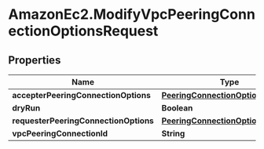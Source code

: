 # AmazonEc2.ModifyVpcPeeringConnectionOptionsRequest

## Properties

Name | Type | Description | Notes
------------ | ------------- | ------------- | -------------
**accepterPeeringConnectionOptions** | [**PeeringConnectionOptionsRequest**](PeeringConnectionOptionsRequest.md) |  | [optional] 
**dryRun** | **Boolean** |  | [optional] 
**requesterPeeringConnectionOptions** | [**PeeringConnectionOptionsRequest**](PeeringConnectionOptionsRequest.md) |  | [optional] 
**vpcPeeringConnectionId** | **String** |  | 


